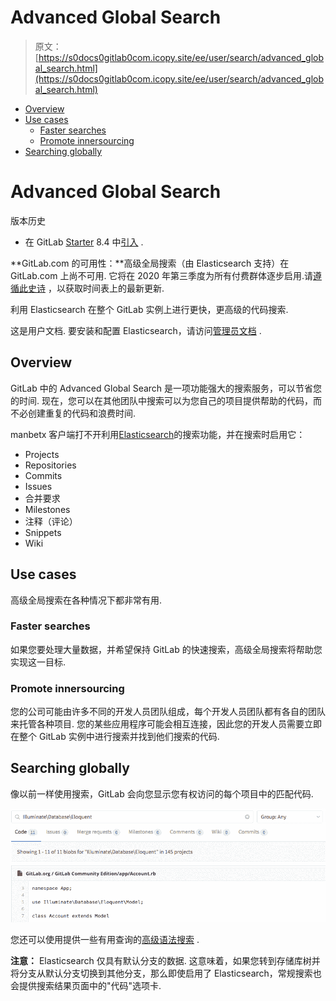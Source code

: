 # Advanced Global Search

> 原文：[https://s0docs0gitlab0com.icopy.site/ee/user/search/advanced_global_search.html](https://s0docs0gitlab0com.icopy.site/ee/user/search/advanced_global_search.html)

*   [Overview](#overview)
*   [Use cases](#use-cases)
    *   [Faster searches](#faster-searches)
    *   [Promote innersourcing](#promote-innersourcing)
*   [Searching globally](#searching-globally)

# Advanced Global Search[](#advanced-global-search-starter-only "Permalink")

版本历史

*   在 GitLab [Starter](https://about.gitlab.com/pricing/) 8.4 中[引入](https://gitlab.com/gitlab-org/gitlab/-/merge_requests/109) .

**GitLab.com 的可用性：**高级全局搜索（由 Elasticsearch 支持）在 GitLab.com 上尚不可用. 它将在 2020 年第三季度为所有付费群体逐步启用.请[遵循此史诗](https://gitlab.com/groups/gitlab-com/-/epics/649) ，以获取时间表上的最新更新.

利用 Elasticsearch 在整个 GitLab 实例上进行更快，更高级的代码搜索.

这是用户文档. 要安装和配置 Elasticsearch，请访问[管理员文档](../../integration/elasticsearch.html) .

## Overview[](#overview "Permalink")

GitLab 中的 Advanced Global Search 是一项功能强大的搜索服务，可以节省您的时间. 现在，您可以在其他团队中搜索可以为您自己的项目提供帮助的代码，而不必创建重复的代码和浪费时间.

manbetx 客户端打不开利用[Elasticsearch](https://www.elastic.co/elasticsearch/)的搜索功能，并在搜索时启用它：

*   Projects
*   Repositories
*   Commits
*   Issues
*   合并要求
*   Milestones
*   注释（评论）
*   Snippets
*   Wiki

## Use cases[](#use-cases "Permalink")

高级全局搜索在各种情况下都非常有用.

### Faster searches[](#faster-searches "Permalink")

如果您要处理大量数据，并希望保持 GitLab 的快速搜索，高级全局搜索将帮助您实现这一目标.

### Promote innersourcing[](#promote-innersourcing "Permalink")

您的公司可能由许多不同的开发人员团队组成，每个开发人员团队都有各自的团队来托管各种项目. 您的某些应用程序可能会相互连接，因此您的开发人员需要立即在整个 GitLab 实例中进行搜索并找到他们搜索的代码.

## Searching globally[](#searching-globally "Permalink")

像以前一样使用搜索，GitLab 会向您显示您有权访问的每个项目中的匹配代码.

[![Advanced Global Search](img/a3626522e1409168b7c977ecebbaee6e.png)](img/advanced_global_search.png)

您还可以使用提供一些有用查询的[高级语法搜索](advanced_search_syntax.html) .

**注意：** Elasticsearch 仅具有默认分支的数据. 这意味着，如果您转到存储库树并将分支从默认分支切换到其他分支，那么即使启用了 Elasticsearch，常规搜索也会提供搜索结果页面中的"代码"选项卡.